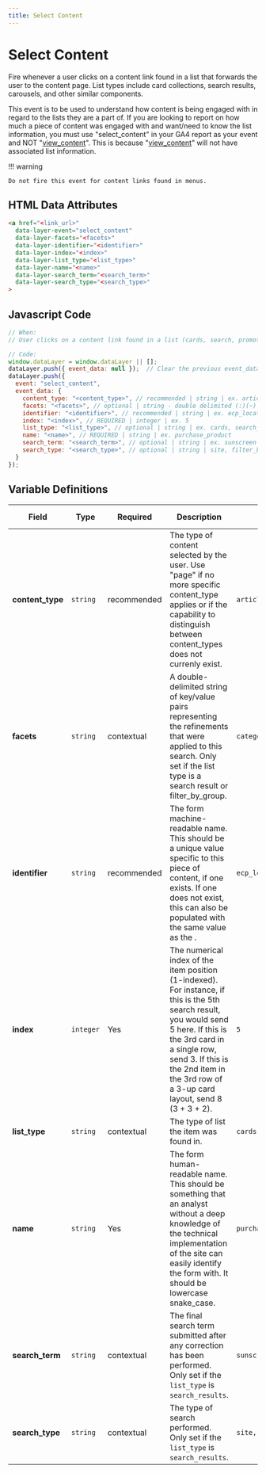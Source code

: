 ```yaml
---
title: Select Content
---
```


# Select Content

Fire whenever a user clicks on a content link found in a list that forwards the user to the content page. List types include card collections, search results, carousels, and other similar components. 

This event is to be used to understand how content is being engaged with in regard to the lists they are a part of. If you are looking to report on how much a piece of content was engaged with and want/need to know the list information, you must use "select_content"  in your GA4 report as your event and NOT "[view_content](../../events/content/view_content.md)". This is because "[view_content](../../events/content/view_content.md)" will not have associated list information.

!!! warning

    Do not fire this event for content links found in menus.

## HTML Data Attributes

```html
<a href="<link_url>"
  data-layer-event="select_content"
  data-layer-facets="<facets>"
  data-layer-identifier="<identifier>"
  data-layer-index="<index>"
  data-layer-list_type="<list_type>"
  data-layer-name="<name>"
  data-layer-search_term="<search_term>"
  data-layer-search_type="<search_type>"
>
```

## Javascript Code

```js
// When:
// User clicks on a content link found in a list (cards, search, promotions...) that forwards to the content page

// Code:
window.dataLayer = window.dataLayer || [];
dataLayer.push({ event_data: null });  // Clear the previous event_data object.
dataLayer.push({
  event: "select_content",
  event_data: {
    content_type: "<content_type>", // recommended | string | ex. article, blog, page	
    facets: "<facets>", // optional | string - double delimited (:)(~) | category:skin_health~featured_as:best_seller	
    identifier: "<identifier>", // recommended | string | ex. ecp_locator, free_trial
    index: "<index>", // REQUIRED | integer | ex. 5
    list_type: "<list_type>", // optional | string | ex. cards, search_results	
    name: "<name>", // REQUIRED | string | ex. purchase_product
    search_term: "<search_term>", // optional | string | ex. sunscreen
    search_type: "<search_type>", // optional | string | site, filter_by_group	
  }
});
```

## Variable Definitions

|Field|Type|Required|Description|Example|Maximum Length|
| --- | --- | --- | --- | --- | --- |
|**content_type**|`string`|recommended|The type of content selected by the user. Use "page" if no more specific content_type applies or if the capability to distinguish between content_types does not currenly exist.|`article, blog, page`|`100`|
|**facets**|`string`|contextual|A double-delimited string of key/value pairs representing the refinements that were applied to this search. Only set if the list type is a search result or filter_by_group.|`category:skin_health~skin_concern:acne~featured_as:best_seller`|`100`|
|**identifier**|`string`|recommended|The form machine-readable name. This should be a unique value specific to this piece of content, if one exists. If one does not exist, this can also be populated with the same value as the <name>.|`ecp_locator, free_trial`|`100`|
|**index**|`integer`|Yes|The numerical index of the item position (1-indexed). For instance, if this is the 5th search result, you would send 5 here. If this is the 3rd card in a single row, send 3. If this is the 2nd item in the 3rd row of a 3-up card layout, send 8 (3 + 3 + 2).|`5`|`100`|
|**list_type**|`string`|contextual|The type of list the item was found in.|`cards, search_results`|`100`|
|**name**|`string`|Yes|The form human-readable name. This should be something that an analyst without a deep knowledge of the technical implementation of the site can easily identify the form with. It should be lowercase snake_case.|`purchase_product`|`100`|
|**search_term**|`string`|contextual|The final search term submitted after any correction has been performed. Only set if the `list_type` is `search_results`.|`sunscreen`|`100`|
|**search_type**|`string`|contextual|The type of search performed. Only set if the `list_type` is `search_results`.|`site, filter_by_group`|`100`|

